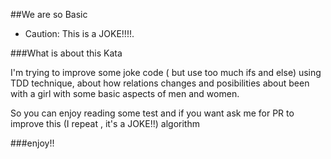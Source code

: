 ##We are so Basic


* Caution: This is a JOKE!!!!. 


###What is about this Kata

I'm trying to improve some joke code ( but use too much ifs and else) using TDD technique, about how relations changes and posibilities about
been with a girl with some basic aspects of men and women.

So you can enjoy reading some test and if you want ask me for PR to improve this (I repeat , it's a JOKE!!) algorithm

###enjoy!!

